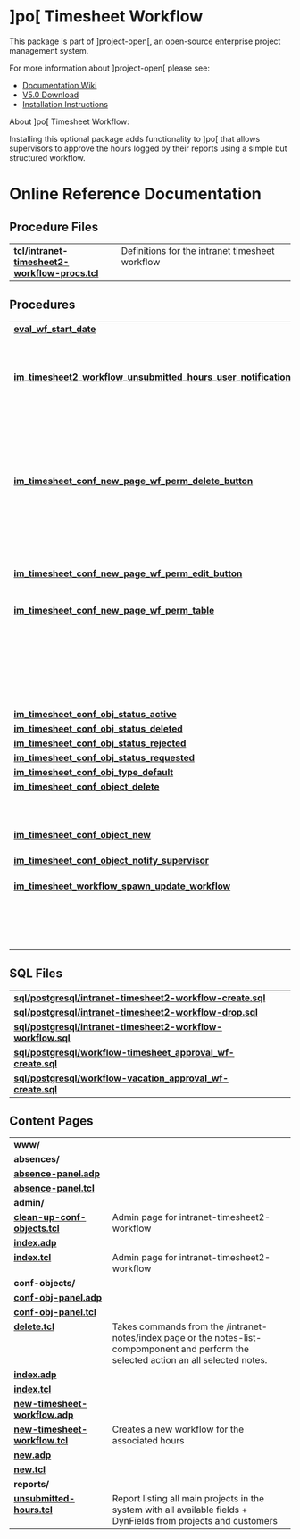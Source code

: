 # ]po[ Timesheet Workflow
This package is part of ]project-open[, an open-source enterprise project management system.

For more information about ]project-open[ please see:
* [Documentation Wiki](http://www.project-open.com/en/)
* [V5.0 Download](https://sourceforge.net/projects/project-open/files/project-open/V5.0/)
* [Installation Instructions](http://www.project-open.com/en/list-installers)

About ]po[ Timesheet Workflow:

<p>Installing this optional package adds functionality to ]po[ that allows supervisors to approve the hours logged by their reports using a simple but structured workflow. <p>

# Online Reference Documentation

## Procedure Files

<table cellpadding="0" cellspacing="0"><tr valign="top"><td style="width:35%"><b><a href="http://www.project-open.net/api-doc/procs-file-view?version_id=824366&amp;path=packages/intranet-timesheet2-workflow/tcl/intranet-timesheet2-workflow-procs.tcl">tcl/intranet-timesheet2-workflow-procs.tcl</a></b></td><td></td><td>Definitions for the intranet timesheet workflow </td></tr></table>

## Procedures

<table cellpadding="0" cellspacing="0"><tr valign="top"><td style="width:35%"><b><a href="http://www.project-open.net/api-doc/proc-view?version_id=824366&amp;proc=eval_wf_start_date">eval_wf_start_date</a></b></td><td></td><td>Helper routine to evaluate start for each week in TS calendar view for Weekly TS confirmation </td></tr><tr valign="top"><td style="width:35%"><b><a href="http://www.project-open.net/api-doc/proc-view?version_id=824366&amp;proc=im_timesheet2_workflow_unsubmitted_hours_user_notification_sweeper">im_timesheet2_workflow_unsubmitted_hours_user_notification_sweeper</a></b></td><td></td><td>Sweeper process (executed by &quot;cron&quot; type of function, so it doesn&#39;t have access to ad_form and other functions) that checks if users have logged hours that are not yet submitted to a timesheet workflow. </td></tr><tr valign="top"><td style="width:35%"><b><a href="http://www.project-open.net/api-doc/proc-view?version_id=824366&amp;proc=im_timesheet_conf_new_page_wf_perm_delete_button">im_timesheet_conf_new_page_wf_perm_delete_button</a></b></td><td></td><td>Should we show the &quot;Delete&quot; button in the TimesheetConfNewPage? The button is visible only for the Owner of the timesheet and the Admin, but nobody else during the course of the WF. </td></tr><tr valign="top"><td style="width:35%"><b><a href="http://www.project-open.net/api-doc/proc-view?version_id=824366&amp;proc=im_timesheet_conf_new_page_wf_perm_edit_button">im_timesheet_conf_new_page_wf_perm_edit_button</a></b></td><td></td><td>Should we show the &quot;Edit&quot; button in the TimesheetConfNewPage? </td></tr><tr valign="top"><td style="width:35%"><b><a href="http://www.project-open.net/api-doc/proc-view?version_id=824366&amp;proc=im_timesheet_conf_new_page_wf_perm_table">im_timesheet_conf_new_page_wf_perm_table</a></b></td><td></td><td>Returns a hash array representing (role x status) -&gt; (v r d w a), controlling the read and write permissions on the Timesheet Conf Object&#39;s new page, depending on the users&#39;s role and the WF status. </td></tr><tr valign="top"><td style="width:35%"><b><a href="http://www.project-open.net/api-doc/proc-view?version_id=824366&amp;proc=im_timesheet_conf_obj_status_active">im_timesheet_conf_obj_status_active</a></b></td><td></td><td></td></tr><tr valign="top"><td style="width:35%"><b><a href="http://www.project-open.net/api-doc/proc-view?version_id=824366&amp;proc=im_timesheet_conf_obj_status_deleted">im_timesheet_conf_obj_status_deleted</a></b></td><td></td><td></td></tr><tr valign="top"><td style="width:35%"><b><a href="http://www.project-open.net/api-doc/proc-view?version_id=824366&amp;proc=im_timesheet_conf_obj_status_rejected">im_timesheet_conf_obj_status_rejected</a></b></td><td></td><td></td></tr><tr valign="top"><td style="width:35%"><b><a href="http://www.project-open.net/api-doc/proc-view?version_id=824366&amp;proc=im_timesheet_conf_obj_status_requested">im_timesheet_conf_obj_status_requested</a></b></td><td></td><td></td></tr><tr valign="top"><td style="width:35%"><b><a href="http://www.project-open.net/api-doc/proc-view?version_id=824366&amp;proc=im_timesheet_conf_obj_type_default">im_timesheet_conf_obj_type_default</a></b></td><td></td><td></td></tr><tr valign="top"><td style="width:35%"><b><a href="http://www.project-open.net/api-doc/proc-view?version_id=824366&amp;proc=im_timesheet_conf_object_delete">im_timesheet_conf_object_delete</a></b></td><td></td><td>Delete a confirmation object for the specified (main-) project that covers the specified day. </td></tr><tr valign="top"><td style="width:35%"><b><a href="http://www.project-open.net/api-doc/proc-view?version_id=824366&amp;proc=im_timesheet_conf_object_new">im_timesheet_conf_object_new</a></b></td><td></td><td>Create a new confirmation object </td></tr><tr valign="top"><td style="width:35%"><b><a href="http://www.project-open.net/api-doc/proc-view?version_id=824366&amp;proc=im_timesheet_conf_object_notify_supervisor">im_timesheet_conf_object_notify_supervisor</a></b></td><td></td><td>Notifiy supervisor if hours are touched in the past. </td></tr><tr valign="top"><td style="width:35%"><b><a href="http://www.project-open.net/api-doc/proc-view?version_id=824366&amp;proc=im_timesheet_workflow_spawn_update_workflow">im_timesheet_workflow_spawn_update_workflow</a></b></td><td></td><td>Check if there is already a WF running for that project/user/date and either reset this WF or create a new one if there wasn&#39;t one before. </td></tr></table>

## SQL Files

<table cellpadding="0" cellspacing="0"><tr valign="top"><td><b><a href="http://www.project-open.net/api-doc/display-sql?package_key=intranet-timesheet2-workflow&amp;url=postgresql/intranet-timesheet2-workflow-create.sql&amp;version_id=824366">sql/postgresql/intranet-timesheet2-workflow-create.sql</a></b></td><td></td><td></td></tr><tr valign="top"><td><b><a href="http://www.project-open.net/api-doc/display-sql?package_key=intranet-timesheet2-workflow&amp;url=postgresql/intranet-timesheet2-workflow-drop.sql&amp;version_id=824366">sql/postgresql/intranet-timesheet2-workflow-drop.sql</a></b></td><td></td><td></td></tr><tr valign="top"><td><b><a href="http://www.project-open.net/api-doc/display-sql?package_key=intranet-timesheet2-workflow&amp;url=postgresql/intranet-timesheet2-workflow-workflow.sql&amp;version_id=824366">sql/postgresql/intranet-timesheet2-workflow-workflow.sql</a></b></td><td></td><td></td></tr><tr valign="top"><td><b><a href="http://www.project-open.net/api-doc/display-sql?package_key=intranet-timesheet2-workflow&amp;url=postgresql/workflow-timesheet_approval_wf-create.sql&amp;version_id=824366">sql/postgresql/workflow-timesheet_approval_wf-create.sql</a></b></td><td></td><td></td></tr><tr valign="top"><td><b><a href="http://www.project-open.net/api-doc/display-sql?package_key=intranet-timesheet2-workflow&amp;url=postgresql/workflow-vacation_approval_wf-create.sql&amp;version_id=824366">sql/postgresql/workflow-vacation_approval_wf-create.sql</a></b></td><td></td><td></td></tr></table>

## Content Pages

<table cellpadding="0" cellspacing="0"><tr valign="top"><td><b>www/</b></td></tr><tr valign="top"><td><b>absences/</b></td></tr><tr valign="top"><td style="width:35%"><b><a href="http://www.project-open.net/api-doc/content-page-view?version_id=824366&amp;path=packages/intranet-timesheet2-workflow/www/absences/absence-panel.adp">absence-panel.adp</a></b></td><td></td></tr><tr valign="top"><td style="width:35%"><b><a href="http://www.project-open.net/api-doc/content-page-view?version_id=824366&amp;path=packages/intranet-timesheet2-workflow/www/absences/absence-panel.tcl">absence-panel.tcl</a></b></td><td></td></tr><tr valign="top"><td><b>admin/</b></td></tr><tr valign="top"><td style="width:35%"><b><a href="http://www.project-open.net/api-doc/content-page-view?version_id=824366&amp;path=packages/intranet-timesheet2-workflow/www/admin/clean-up-conf-objects.tcl">clean-up-conf-objects.tcl</a></b></td><td>Admin page for intranet-timesheet2-workflow</td></tr><tr valign="top"><td style="width:35%"><b><a href="http://www.project-open.net/api-doc/content-page-view?version_id=824366&amp;path=packages/intranet-timesheet2-workflow/www/admin/index.adp">index.adp</a></b></td><td></td></tr><tr valign="top"><td style="width:35%"><b><a href="http://www.project-open.net/api-doc/content-page-view?version_id=824366&amp;path=packages/intranet-timesheet2-workflow/www/admin/index.tcl">index.tcl</a></b></td><td>Admin page for intranet-timesheet2-workflow</td></tr><tr valign="top"><td><b>conf-objects/</b></td></tr><tr valign="top"><td style="width:35%"><b><a href="http://www.project-open.net/api-doc/content-page-view?version_id=824366&amp;path=packages/intranet-timesheet2-workflow/www/conf-objects/conf-obj-panel.adp">conf-obj-panel.adp</a></b></td><td></td></tr><tr valign="top"><td style="width:35%"><b><a href="http://www.project-open.net/api-doc/content-page-view?version_id=824366&amp;path=packages/intranet-timesheet2-workflow/www/conf-objects/conf-obj-panel.tcl">conf-obj-panel.tcl</a></b></td><td></td></tr><tr valign="top"><td style="width:35%"><b><a href="http://www.project-open.net/api-doc/content-page-view?version_id=824366&amp;path=packages/intranet-timesheet2-workflow/www/conf-objects/delete.tcl">delete.tcl</a></b></td><td>Takes commands from the /intranet-notes/index page or the notes-list-compomponent and perform the selected action an all selected notes.</td></tr><tr valign="top"><td style="width:35%"><b><a href="http://www.project-open.net/api-doc/content-page-view?version_id=824366&amp;path=packages/intranet-timesheet2-workflow/www/conf-objects/index.adp">index.adp</a></b></td><td></td></tr><tr valign="top"><td style="width:35%"><b><a href="http://www.project-open.net/api-doc/content-page-view?version_id=824366&amp;path=packages/intranet-timesheet2-workflow/www/conf-objects/index.tcl">index.tcl</a></b></td><td></td></tr><tr valign="top"><td style="width:35%"><b><a href="http://www.project-open.net/api-doc/content-page-view?version_id=824366&amp;path=packages/intranet-timesheet2-workflow/www/conf-objects/new-timesheet-workflow.adp">new-timesheet-workflow.adp</a></b></td><td></td></tr><tr valign="top"><td style="width:35%"><b><a href="http://www.project-open.net/api-doc/content-page-view?version_id=824366&amp;path=packages/intranet-timesheet2-workflow/www/conf-objects/new-timesheet-workflow.tcl">new-timesheet-workflow.tcl</a></b></td><td>Creates a new workflow for the associated hours</td></tr><tr valign="top"><td style="width:35%"><b><a href="http://www.project-open.net/api-doc/content-page-view?version_id=824366&amp;path=packages/intranet-timesheet2-workflow/www/conf-objects/new.adp">new.adp</a></b></td><td></td></tr><tr valign="top"><td style="width:35%"><b><a href="http://www.project-open.net/api-doc/content-page-view?version_id=824366&amp;path=packages/intranet-timesheet2-workflow/www/conf-objects/new.tcl">new.tcl</a></b></td><td></td></tr><tr valign="top"><td><b>reports/</b></td></tr><tr valign="top"><td style="width:35%"><b><a href="http://www.project-open.net/api-doc/content-page-view?version_id=824366&amp;path=packages/intranet-timesheet2-workflow/www/reports/unsubmitted-hours.tcl">unsubmitted-hours.tcl</a></b></td><td>Report listing all main projects in the system with all available fields + DynFields from projects and customers</td></tr></table>


